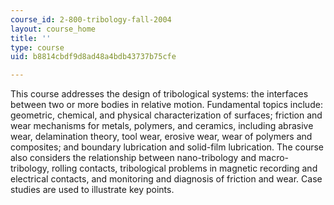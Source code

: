 ```yaml
---
course_id: 2-800-tribology-fall-2004
layout: course_home
title: ''
type: course
uid: b8814cbdf9d8ad48a4bdb43737b75cfe

---
```

This course addresses the design of tribological systems: the interfaces between two or more bodies in relative motion. Fundamental topics include: geometric, chemical, and physical characterization of surfaces; friction and wear mechanisms for metals, polymers, and ceramics, including abrasive wear, delamination theory, tool wear, erosive wear, wear of polymers and composites; and boundary lubrication and solid-film lubrication. The course also considers the relationship between nano-tribology and macro-tribology, rolling contacts, tribological problems in magnetic recording and electrical contacts, and monitoring and diagnosis of friction and wear. Case studies are used to illustrate key points.
